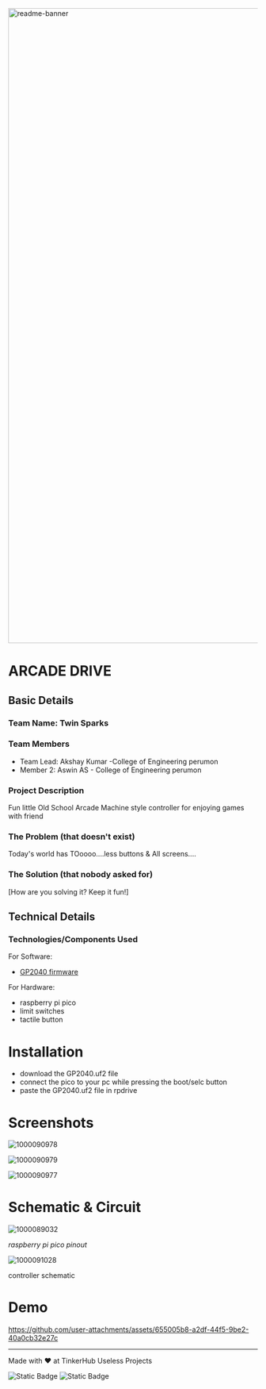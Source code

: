 <img width="1280" alt="readme-banner" src="https://github.com/user-attachments/assets/35332e92-44cb-425b-9dff-27bcf1023c6c">

# ARCADE DRIVE


## Basic Details
### Team Name: Twin Sparks


### Team Members
- Team Lead: Akshay Kumar -College of Engineering perumon 
- Member 2: Aswin AS - College of Engineering perumon 


### Project Description
Fun little Old School Arcade Machine style controller for enjoying games with friend

### The Problem (that doesn't exist)
Today's world has TOoooo....less buttons & All screens....

### The Solution (that nobody asked for)
[How are you solving it? Keep it fun!]

## Technical Details
### Technologies/Components Used
For Software:
- [GP2040 firmware](https://gp2040-ce.info/)

For Hardware:
- raspberry pi pico 
- limit switches 
- tactile button 


# Installation
- download the GP2040.uf2 file
- connect the pico to your pc while pressing the boot/selc button
- paste the GP2040.uf2 file in rpdrive



# Screenshots
![1000090978](https://github.com/user-attachments/assets/7b4ed3eb-a804-4101-ae55-e116344628a6)


![1000090979](https://github.com/user-attachments/assets/0e4c18db-5b4f-4e66-ac37-4c0161f28efb)


![1000090977](https://github.com/user-attachments/assets/a8901651-8060-4f15-9ed9-4e8245b32e95)





# Schematic & Circuit
![1000089032](https://github.com/user-attachments/assets/37f8f069-8b36-4b5c-a72b-bd9d45fdfe19)

*raspberry pi pico pinout*


![1000091028](https://github.com/user-attachments/assets/7e0deec2-1056-47e5-a27f-d5c070d37e48)

controller schematic 

# Demo


https://github.com/user-attachments/assets/655005b8-a2df-44f5-9be2-40a0cb32e27c





---
Made with ❤️ at TinkerHub Useless Projects 

![Static Badge](https://img.shields.io/badge/TinkerHub-24?color=%23000000&link=https%3A%2F%2Fwww.tinkerhub.org%2F)
![Static Badge](https://img.shields.io/badge/UselessProject--24-24?link=https%3A%2F%2Fwww.tinkerhub.org%2Fevents%2FQ2Q1TQKX6Q%2FUseless%2520Projects)



